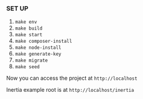 ### SET UP

1. `make env`
2. `make build`
3. `make start`
4. `make composer-install`
5. `make node-install`
6. `make generate-key`
7. `make migrate`
8. `make seed`

Now you can access the project at `http://localhost`

Inertia example root is at `http://localhost/inertia`
